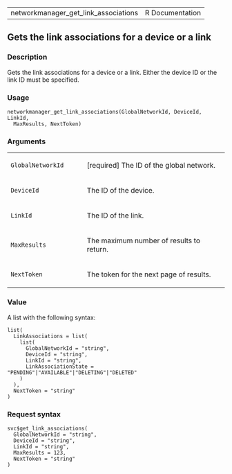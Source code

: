 <table style="width: 100%;">
<tbody>
<tr class="odd">
<td>networkmanager_get_link_associations</td>
<td style="text-align: right;">R Documentation</td>
</tr>
</tbody>
</table>

## Gets the link associations for a device or a link

### Description

Gets the link associations for a device or a link. Either the device ID
or the link ID must be specified.

### Usage

    networkmanager_get_link_associations(GlobalNetworkId, DeviceId, LinkId,
      MaxResults, NextToken)

### Arguments

<table>
<colgroup>
<col style="width: 35%" />
<col style="width: 65%" />
</colgroup>
<tbody>
<tr class="odd">
<td><code
id="networkmanager_get_link_associations_:_GlobalNetworkId">GlobalNetworkId</code></td>
<td><p>[required] The ID of the global network.</p></td>
</tr>
<tr class="even">
<td><code
id="networkmanager_get_link_associations_:_DeviceId">DeviceId</code></td>
<td><p>The ID of the device.</p></td>
</tr>
<tr class="odd">
<td><code
id="networkmanager_get_link_associations_:_LinkId">LinkId</code></td>
<td><p>The ID of the link.</p></td>
</tr>
<tr class="even">
<td><code
id="networkmanager_get_link_associations_:_MaxResults">MaxResults</code></td>
<td><p>The maximum number of results to return.</p></td>
</tr>
<tr class="odd">
<td><code
id="networkmanager_get_link_associations_:_NextToken">NextToken</code></td>
<td><p>The token for the next page of results.</p></td>
</tr>
</tbody>
</table>

### Value

A list with the following syntax:

    list(
      LinkAssociations = list(
        list(
          GlobalNetworkId = "string",
          DeviceId = "string",
          LinkId = "string",
          LinkAssociationState = "PENDING"|"AVAILABLE"|"DELETING"|"DELETED"
        )
      ),
      NextToken = "string"
    )

### Request syntax

    svc$get_link_associations(
      GlobalNetworkId = "string",
      DeviceId = "string",
      LinkId = "string",
      MaxResults = 123,
      NextToken = "string"
    )
